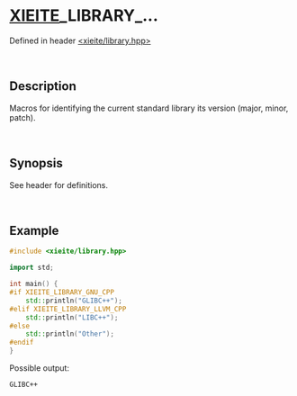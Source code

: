 # [XIEITE](../../macros.md)\_LIBRARY\_...
Defined in header [<xieite/library.hpp>](../../../include/xieite/library.hpp)

&nbsp;

## Description
Macros for identifying the current standard library its version (major, minor, patch).

&nbsp;

## Synopsis
See header for definitions.

&nbsp;

## Example
```cpp
#include <xieite/library.hpp>

import std;

int main() {
#if XIEITE_LIBRARY_GNU_CPP
    std::println("GLIBC++");
#elif XIEITE_LIBRARY_LLVM_CPP
    std::println("LIBC++");
#else
    std::println("Other");
#endif
}
```
Possible output:
```
GLIBC++
```
